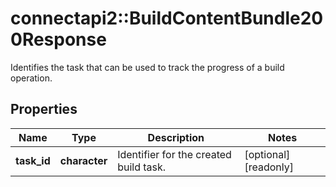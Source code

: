 # connectapi2::BuildContentBundle200Response

Identifies the task that can be used to track the progress of a build operation.

## Properties
Name | Type | Description | Notes
------------ | ------------- | ------------- | -------------
**task_id** | **character** | Identifier for the created build task. | [optional] [readonly] 


